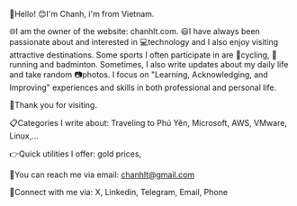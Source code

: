 👋Hello! <space><space>
😊I'm Chanh, i'm from Vietnam. 

🌐I am the owner of the website: chanhlt.com.
😃I have always been passionate about and interested in 💻technology and I also enjoy visiting attractive destinations.
Some sports I often participate in are 🚴cycling, 🏃running and badminton. 
Sometimes, I also write updates about my daily life and take random 📷photos. 
I focus on "Learning, Acknowledging, and Improving" experiences and skills in both professional and personal life. 

👏Thank you for visiting.

📋Categories I write about: Traveling to Phú Yên, Microsoft, AWS, VMware, Linux,...

👉Quick utilities I offer: gold prices,

📧You can reach me via email: chanhlt@gmail.com 

💁Connect with me via: X, Linkedin, Telegram, Email, Phone


